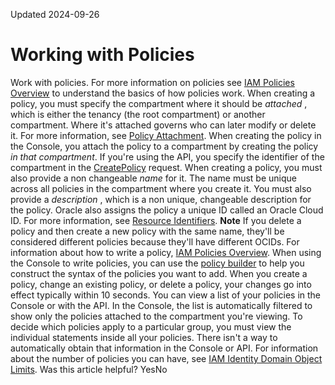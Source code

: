 Updated 2024-09-26
# Working with Policies
Work with policies.
For more information on policies see [IAM Policies Overview](https://docs.oracle.com/en-us/iaas/Content/Identity/policieshow/Policy_Basics.htm#top "IAM policies govern control of resources in Oracle Cloud Infrastructure \(OCI\) tenancies.") to understand the basics of how policies work.
When creating a policy, you must specify the compartment where it should be _attached_ , which is either the tenancy (the root compartment) or another compartment. Where it's attached governs who can later modify or delete it. For more information, see [Policy Attachment](https://docs.oracle.com/en-us/iaas/Content/Identity/policieshow/Policy_Attachment.htm#top "When you create an IAM policy, you must attach it to a compartment in IAM."). When creating the policy in the Console, you attach the policy to a compartment by creating the policy _in that compartment_. If you're using the API, you specify the identifier of the compartment in the [CreatePolicy](https://docs.oracle.com/iaas/api/#/en/identity/latest/Policy/CreatePolicy) request.
When creating a policy, you must also provide a non changeable _name_ for it. The name must be unique across all policies in the compartment where you create it. You must also provide a _description_ , which is a non unique, changeable description for the policy. Oracle also assigns the policy a unique ID called an Oracle Cloud ID. For more information, see [Resource Identifiers](https://docs.oracle.com/en-us/iaas/Content/General/Concepts/identifiers.htm#Resource_Identifiers).
**Note**
If you delete a policy and then create a new policy with the same name, they'll be considered different policies because they'll have different OCIDs. 
For information about how to write a policy, [IAM Policies Overview](https://docs.oracle.com/en-us/iaas/Content/Identity/policieshow/Policy_Basics.htm#top "IAM policies govern control of resources in Oracle Cloud Infrastructure \(OCI\) tenancies."). When using the Console to write policies, you can use the [policy builder](https://docs.oracle.com/en-us/iaas/Content/Identity/policymgmt/managingpolicies_topic-Using_the_Policy_Builder.htm#builder "Work with Policy Builder.") to help you construct the syntax of the policies you want to add.
When you create a policy, change an existing policy, or delete a policy, your changes go into effect typically within 10 seconds. 
You can view a list of your policies in the Console or with the API. In the Console, the list is automatically filtered to show only the policies attached to the compartment you're viewing. To decide which policies apply to a particular group, you must view the individual statements inside all your policies. There isn't a way to automatically obtain that information in the Console or API.
For information about the number of policies you can have, see [IAM Identity Domain Object Limits](https://docs.oracle.com/en-us/iaas/Content/Identity/sku/overview.htm#iam-object-limits).
Was this article helpful?
YesNo

